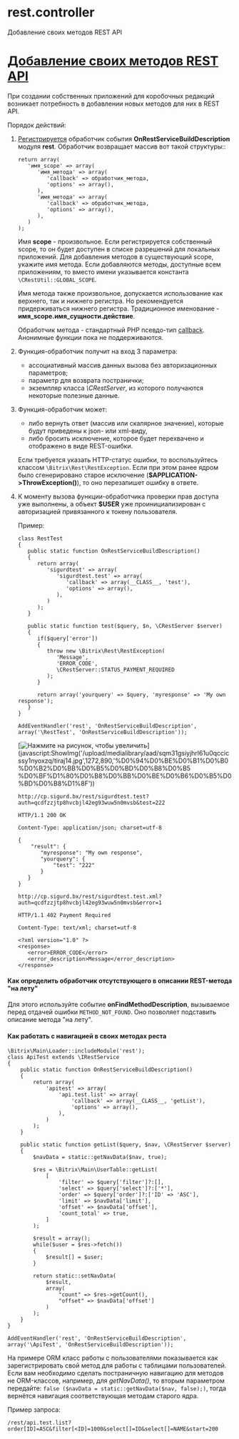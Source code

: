 # rest.controller
Добавление своих методов REST API
# [Добавление своих методов REST API](https://dev.1c-bitrix.ru/learning/course/index.php?COURSE_ID=99&LESSON_ID=7985&LESSON_PATH=8771.5380.7985)
 При создании собственных приложений для коробочных редакций возникает потребность в добавлении новых методов для них в REST API.

 Порядок действий:

1. [Регистрируется](https://dev.1c-bitrix.ru/learning/course/index.php?COURSE_ID=43&LESSON_ID=3493) обработчик события **OnRestServiceBuildDescription** модуля **rest**. Обработчик возвращает массив вот такой структуры::

   ```
   return array(
      'имя_scope' => array(
         'имя_метода' => array(
            'callback' => обработчик_метода,
            'options' => array(),
         ),
         'имя_метода' => array(
            'callback' => обработчик_метода,
            'options' => array(),
         ),
      )
   );
   ```

    Имя **scope** - произвольное. Если регистрируется собственный scope, то он будет доступен в списке разрешений для локальных приложений. Для добавления методов в существующий scope, укажите имя метода. Если добавляются методы, доступные всем приложениям, то вместо имени указывается константа `\CRestUtil::GLOBAL_SCOPE`.

    Имя метода также произвольное, допускается использование как верхнего, так и нижнего регистра. Но рекомендуется придерживаться нижнего регистра. Традиционное именование - **имя\_scope.имя\_сущности.действие**.

    Обработчик метода - стандартный PHP псевдо-тип [callback](http://www.php.net/types.callable). Анонимные функции пока не поддерживаются.

2. Функция-обработчик получит на вход 3 параметра:
   * ассоциативный массив данных вызова без авторизационных параметров;
   * параметр для возврата постранички;
   * экземпляр класса *\\CRestServer*, из которого получаются некоторые полезные данные.

3. Функция-обработчик может:
   * либо вернуть ответ (массив или скалярное значение), которые будут приведены к json- или xml-виду,
   * либо бросить исключение, которое будет перехвачено и отображено в виде REST-ошибки.

    Если требуется указать HTTP-статус ошибки, то воспользуйтесь классом `\Bitrix\Rest\RestException`. Если при этом ранее ядром было сгенерировано старое исключение (**$APPLICATION->ThrowException()**), то оно перезапишет ошибку в ответе.

4. К моменту вызова функции-обработчика проверки прав доступа уже выполнены, а объект **$USER** уже проинициализирован с авторизацией привязанного к токену пользователя.

    Пример:

   ```
   class RestTest
   {
      public static function OnRestServiceBuildDescription()
      {
         return array(
            'sigurdtest' => array(
               'sigurdtest.test' => array(
                  'callback' => array(__CLASS__, 'test'),
                  'options' => array(),
               ),
            )
         );
      }

      public static function test($query, $n, \CRestServer $server)
      {
         if($query['error'])
         {
            throw new \Bitrix\Rest\RestException(
               'Message',
               'ERROR_CODE',
               \CRestServer::STATUS_PAYMENT_REQUIRED
            );
         }

         return array('yourquery' => $query, 'myresponse' => 'My own response');
      }
   }

   AddEventHandler('rest', 'OnRestServiceBuildDescription', array('\RestTest', 'OnRestServiceBuildDescription'));
   ```

   [![Нажмите на рисунок, чтобы увеличить](https://dev.1c-bitrix.ru/upload/medialibrary/ab1/f9xwilx2dc2kt38y49cluyskb573x9o4/tiraj14_sm.jpg)](javascript:ShowImg('/upload/medialibrary/aad/sqm31gsiyjhrl61u0qccicssy1nyoxzq/tiraj14.jpg',1272,890,'%D0%94%D0%BE%D0%B1%D0%B0%D0%B2%D0%BB%D0%B5%D0%BD%D0%B8%D0%B5 %D0%BF%D1%80%D0%B8%D0%BB%D0%BE%D0%B6%D0%B5%D0%BD%D0%B8%D1%8F'))

   ```
   http://cp.sigurd.bx/rest/sigurdtest.test?auth=qcdfzzjtp8hvcbjl42eg93wuw5n0mvsb&test=222

   HTTP/1.1 200 OK

   Content-Type: application/json; charset=utf-8

   {
       "result": {
          "myresponse": "My own response",  
          "yourquery": {
              "test": "222"
          }
      }
   }

   http://cp.sigurd.bx/rest/sigurdtest.test.xml?auth=qcdfzzjtp8hvcbjl42eg93wuw5n0mvsb&error=1

   HTTP/1.1 402 Payment Required

   Content-Type: text/xml; charset=utf-8

   <?xml version="1.0" ?>
   <response>
      <error>ERROR_CODE</error>
      <error_description>Message</error_description>
   </response>
   ```

#### Как определить обработчик отсутствующего в описании REST-метода "на лету" ####

 Для этого используйте событие **onFindMethodDescription**, вызываемое перед отдачей ошибки `METHOD_NOT_FOUND`. Оно позволяет подставить описание метода "на лету".

#### Как работать с навигацией в своих методах реста ####

```
\Bitrix\Main\Loader::includeModule('rest');
class ApiTest extends \IRestService
{
    public static function OnRestServiceBuildDescription()
    {
        return array(
            'apitest' => array(
                'api.test.list' => array(
                    'callback' => array(__CLASS__, 'getList'),
                    'options' => array(),
                ),
            )
        );
    }

    public static function getList($query, $nav, \CRestServer $server)
    {
        $navData = static::getNavData($nav, true);

        $res = \Bitrix\Main\UserTable::getList(
            [
                'filter' => $query['filter']?:[],
                'select' => $query['select']?:['*'],
                'order' => $query['order']?:['ID' => 'ASC'],
                'limit' => $navData['limit'],
                'offset' => $navData['offset'],
                'count_total' => true,
            ]
        );

        $result = array();
        while($user = $res->fetch())
        {
            $result[] = $user;
        }

        return static::setNavData(
            $result,
            array(
                "count" => $res->getCount(),
                "offset" => $navData['offset']
            )
        );
    }
}

AddEventHandler('rest', 'OnRestServiceBuildDescription', array('\ApiTest', 'OnRestServiceBuildDescription'));
```

 На примере ORM класс работы с пользователями показывается как зарегистрировать свой метод для работы с таблицами пользователей. Если вам необходимо сделать постраничную навигацию для методов не ORM-классов, например, для *getNavData()*, то вторым параметром передайте: `false ($navData = static::getNavData($nav, false);)`, тогда вернётся навигация соответствующая методам старого ядра.

 Пример запроса:

```
/rest/api.test.list?order[ID]=ASC&filter[<ID]=1000&select[]=ID&select[]=NAME&start=200
```
